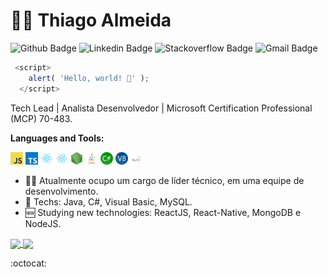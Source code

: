 # :man_technologist: Thiago Almeida

![Github Badge](https://img.shields.io/badge/-Github-000?style=flat-square&logo=Github&logoColor=white&link=https://github.com/thiagokrathos)
![Linkedin Badge](https://img.shields.io/badge/-LinkedIn-blue?style=flat-square&logo=Linkedin&logoColor=white&link=https://www.linkedin.com/in/thiago-almeida-54140b128//)
![Stackoverflow Badge](https://img.shields.io/badge/-Stackoverflow-4CA143?style=flat-square&logo=Stackoverflow&logoColor=white&link=https://pt.stackoverflow.com/users/89869/thiago-almeida)
![Gmail Badge](https://img.shields.io/badge/-Gmail-c14438?style=flat-square&logo=Gmail&logoColor=white&link=mailto:thiago.krathos@gmail.com)

```javascript
 <script>
    alert( 'Hello, world! 👋' );
  </script>
 ```

Tech Lead | Analista Desenvolvedor | Microsoft Certification Professional (MCP) 70-483.

**Languages and Tools:**  

<code><img height="20" src="https://raw.githubusercontent.com/github/explore/80688e429a7d4ef2fca1e82350fe8e3517d3494d/topics/javascript/javascript.png"></code>
<code><img height="20" src="https://raw.githubusercontent.com/github/explore/80688e429a7d4ef2fca1e82350fe8e3517d3494d/topics/typescript/typescript.png"></code>
<code><img height="20" src="https://raw.githubusercontent.com/github/explore/80688e429a7d4ef2fca1e82350fe8e3517d3494d/topics/react/react.png"></code>
<code><img height="20" src="https://raw.githubusercontent.com/github/explore/5c058a388828bb5fde0bcafd4bc867b5bb3f26f3/topics/react-native/react-native.png"></code>
<code><img height="20" src="https://raw.githubusercontent.com/github/explore/80688e429a7d4ef2fca1e82350fe8e3517d3494d/topics/nodejs/nodejs.png"></code>
<code><img height="20" src="https://raw.githubusercontent.com/github/explore/80688e429a7d4ef2fca1e82350fe8e3517d3494d/topics/java/java.png"></code>
<code><img height="20" src="https://raw.githubusercontent.com/github/explore/80688e429a7d4ef2fca1e82350fe8e3517d3494d/topics/csharp/csharp.png"></code>
<code><img height="20" src="https://raw.githubusercontent.com/github/explore/80688e429a7d4ef2fca1e82350fe8e3517d3494d/topics/visual-basic/visual-basic.png"></code>
<code><img height="20" src="https://raw.githubusercontent.com/github/explore/80688e429a7d4ef2fca1e82350fe8e3517d3494d/topics/mysql/mysql.png"></code>


- :office_worker: Atualmente ocupo um cargo de líder técnico, em uma equipe de desenvolvimento.
- :blue_heart: Techs: Java, C#, Visual Basic, MySQL.
- :new: Studying new technologies: ReactJS, React-Native, MongoDB e NodeJS.
<p align="justify">
  <a href="https://github.com/anuraghazra/github-readme-stats">
  <img align="center" src="https://github-readme-stats.vercel.app/api?username=thiagokrathos&show_icons=true&count_private=true&theme=radical&hide=issues" />
</a>
  <a href="https://github.com/anuraghazra/github-readme-stats">
  <img align="center" src="https://github-readme-stats.vercel.app/api/top-langs/?username=thiagokrathos&layout=compact&theme=radical" />
</a>
</p>
<!--> :octocat: 


